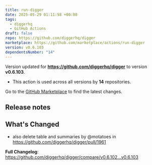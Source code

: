 ```yaml
---
title: run-digger
date: 2025-05-29 01:11:58 +00:00
tags:
  - diggerhq
  - GitHub Actions
draft: false
repo: https://github.com/diggerhq/digger
marketplace: https://github.com/marketplace/actions/run-digger
version: v0.6.103
dependentsNumber: "14"
---
```



Version updated for **https://github.com/diggerhq/digger** to version **v0.6.103**.
- This action is used across all versions by **14** repositories.

Go to the [GitHub Marketplace](https://github.com/marketplace/actions/run-digger) to find the latest changes.

## Release notes

## What's Changed
* also delete table and summaries by @motatoes in https://github.com/diggerhq/digger/pull/1961


**Full Changelog**: https://github.com/diggerhq/digger/compare/v0.6.102...v0.6.103
